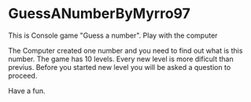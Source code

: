 # GuessANumberByMyrro97
This is Console game "Guess a number". Play with the computer

The Computer created one number and you need to find out what is this number.
The game has 10 levels. Every new level is more dificult than previus. 
Before you started new level you will be asked a question to proceed.

Have a fun.
